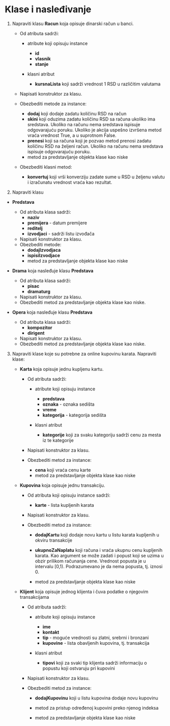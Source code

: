 # Klase i nasleđivanje
	
1. Napraviti klasu **Racun** koja opisuje dinarski račun u banci.
	* Od atributa sadrži:
		* atribute koji opisuju instance
		 	* **id**
		 	* **vlasnik**
			* **stanje**  
				
		* klasni atribut
			* **kursnaLista** koji sadrži vrednost 1 RSD u različitim valutama
			 
	* Napisati konstruktor za klasu.
	* Obezbediti metode za instance:
	  * **dodaj** koji dodaje zadatu količinu RSD na račun
	  * **skini** koji oduzima zadatu količinu RSD sa računa ukoliko ima sredstava. Ukoliko na računu nema sredstava ispisuje odgovarajuću poruku. Ukoliko je akcija uspešno izvršena metod vraća vrednost True, a u suprotnom False.
	  * **prenesi** koji sa računa koji je pozvao metod prenosi zadatu količinu RSD na željeni račun. Ukoliko na računu nema sredstava ispisuje odgovarajuću poruku.
	  * metod za predstavljanje objekta klase kao niske
	
	* Obezbediti klasni metod:
	
		* **konvertuj** koji vrši konverziju zadate sume u RSD u željenu valutu i izračunatu vrednost vraća kao rezultat.  
	


2. Napraviti klasu 
* **Predstava**
	* Od atributa klasa sadrži:
	 	* **naziv**
	 	* **premijera** - datum premijere
		* **reditelj** 
		* **izvodjaci**  - sadrži listu izvođača 
	* Napisati konstruktor za klasu.
	* Obezbediti metode:
	  * **dodajIzvodjaca** 
	  * **ispisiIzvodjace**
	  * metod za predstavljanje objekta klase kao niske

* **Drama** koja nasleđuje klasu **Predstava**
	* Od atributa klasa sadrži:
		* **pisac**  
		* **dramaturg** 
	* Napisati konstruktor za klasu.
	* Obezbediti metod za predstavljanje objekta klase kao niske.


* **Opera** koja nasleđuje klasu **Predstava**
	* Od atributa klasa sadrži:
		* **kompozitor**  
		* **dirigent** 
	* Napisati konstruktor za klasu.
	* Obezbediti metod za predstavljanje objekta klase kao niske.




3. Napraviti klasе koje su potrebne za online kupovinu karata.
Napraviti klase:

	 * **Karta** koja opisuje jednu kupljenu kartu. 
		 * Od atributa sadrži:
			* atribute koji opisuju instance
			 	* **predstava**
			 	* **oznaka** - oznaka sedišta
				* **vreme**
				* **kategorija** - kategorija sedišta
					
			* klasni atribut
				* **kаtegorije** koji za svaku kategoriju sadrži cenu za mesta iz te kategorije
				 
		* Napisati konstruktor za klasu.
		* Obezbediti metod za instance:
		  * **cena** koji vraća cenu karte
		  * metod za predstavljanje objekta klase kao niske
		
	 * **Kupovina** koja opisuje jednu transakciju. 
		 * Od atributa koji opisuju instance sadrži:
	
			 * **karte** - lista kupljenih karata 
			 	 
		* Napisati konstruktor za klasu.
		* Obezbediti metod za instance:
		  * **dodajKartu** koji dodaje novu kartu u listu karata kupljenih u okviru transakcije
		  * **ukupnoZaNaplatu** koji računa i vraća ukupnu cenu kupljenih karata. Kao argument se može zadati i popust koji se uzima u obzir prilikom računanja cene. Vrednost popusta je  u intervalu [0,1). Podrazumevano je da nema popusta, tj. iznosi 0. 
		 
		  * metod za predstavljanje objekta klase kao niske
	
	 * **Klijent** koja opisuje jednog klijenta i čuva podatke o njegovim transakcijama
	
		 * Od atributa sadrži:
			* atribute koji opisuju instance
			 	* **ime**
			 	* **kontakt** 
				* **tip** - moguće vrednosti su zlatni, srebrni i bronzani
				* **kupovine** - lista obavljenih kupovina, tj. transakcija
					
			* klasni atribut
				* **tipovi** koji za svaki tip klijenta sadrži informaciju o popustu koji ostvaruju pri kupovini
				 
		* Napisati konstruktor za klasu.
		* Obezbediti metod za instance:
		  * **dodajKupovinu** koji u listu kupovina dodaje novu kupovinu 
		  * metod za pristup određenoj kupovini preko njenog indeksa
		
		  * metod za predstavljanje objekta klase kao niske
		


